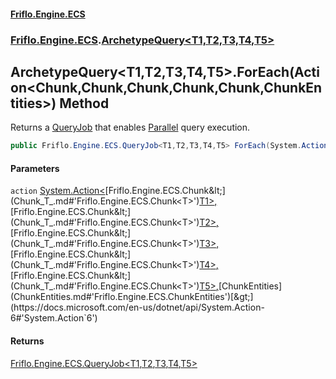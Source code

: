 #### [Friflo.Engine.ECS](index.md#'index')
### [Friflo.Engine.ECS](Friflo.Engine.ECS.md#'Friflo.Engine.ECS').[ArchetypeQuery&lt;T1,T2,T3,T4,T5&gt;](ArchetypeQuery_T1,T2,T3,T4,T5_.md#'Friflo.Engine.ECS.ArchetypeQuery<T1,T2,T3,T4,T5>')

## ArchetypeQuery<T1,T2,T3,T4,T5>.ForEach(Action<Chunk<T1>,Chunk<T2>,Chunk<T3>,Chunk<T4>,Chunk<T5>,ChunkEntities>) Method

Returns a [QueryJob](QueryJob.md#'Friflo.Engine.ECS.QueryJob') that enables [Parallel](JobExecution.md#Friflo.Engine.ECS.JobExecution.Parallel#'Friflo.Engine.ECS.JobExecution.Parallel') query execution.

```csharp
public Friflo.Engine.ECS.QueryJob<T1,T2,T3,T4,T5> ForEach(System.Action<Friflo.Engine.ECS.Chunk<T1>,Friflo.Engine.ECS.Chunk<T2>,Friflo.Engine.ECS.Chunk<T3>,Friflo.Engine.ECS.Chunk<T4>,Friflo.Engine.ECS.Chunk<T5>,Friflo.Engine.ECS.ChunkEntities> action);
```
#### Parameters

<a name='Friflo.Engine.ECS.ArchetypeQuery_T1,T2,T3,T4,T5_.ForEach(System.Action_Friflo.Engine.ECS.Chunk_T1_,Friflo.Engine.ECS.Chunk_T2_,Friflo.Engine.ECS.Chunk_T3_,Friflo.Engine.ECS.Chunk_T4_,Friflo.Engine.ECS.Chunk_T5_,Friflo.Engine.ECS.ChunkEntities_).action'></a>

`action` [System.Action&lt;](https://docs.microsoft.com/en-us/dotnet/api/System.Action-6#'System.Action`6')[Friflo.Engine.ECS.Chunk&lt;](Chunk_T_.md#'Friflo.Engine.ECS.Chunk<T>')[T1](ArchetypeQuery_T1,T2,T3,T4,T5_.md#Friflo.Engine.ECS.ArchetypeQuery_T1,T2,T3,T4,T5_.T1#'Friflo.Engine.ECS.ArchetypeQuery<T1,T2,T3,T4,T5>.T1')[&gt;](Chunk_T_.md#'Friflo.Engine.ECS.Chunk<T>')[,](https://docs.microsoft.com/en-us/dotnet/api/System.Action-6#'System.Action`6')[Friflo.Engine.ECS.Chunk&lt;](Chunk_T_.md#'Friflo.Engine.ECS.Chunk<T>')[T2](ArchetypeQuery_T1,T2,T3,T4,T5_.md#Friflo.Engine.ECS.ArchetypeQuery_T1,T2,T3,T4,T5_.T2#'Friflo.Engine.ECS.ArchetypeQuery<T1,T2,T3,T4,T5>.T2')[&gt;](Chunk_T_.md#'Friflo.Engine.ECS.Chunk<T>')[,](https://docs.microsoft.com/en-us/dotnet/api/System.Action-6#'System.Action`6')[Friflo.Engine.ECS.Chunk&lt;](Chunk_T_.md#'Friflo.Engine.ECS.Chunk<T>')[T3](ArchetypeQuery_T1,T2,T3,T4,T5_.md#Friflo.Engine.ECS.ArchetypeQuery_T1,T2,T3,T4,T5_.T3#'Friflo.Engine.ECS.ArchetypeQuery<T1,T2,T3,T4,T5>.T3')[&gt;](Chunk_T_.md#'Friflo.Engine.ECS.Chunk<T>')[,](https://docs.microsoft.com/en-us/dotnet/api/System.Action-6#'System.Action`6')[Friflo.Engine.ECS.Chunk&lt;](Chunk_T_.md#'Friflo.Engine.ECS.Chunk<T>')[T4](ArchetypeQuery_T1,T2,T3,T4,T5_.md#Friflo.Engine.ECS.ArchetypeQuery_T1,T2,T3,T4,T5_.T4#'Friflo.Engine.ECS.ArchetypeQuery<T1,T2,T3,T4,T5>.T4')[&gt;](Chunk_T_.md#'Friflo.Engine.ECS.Chunk<T>')[,](https://docs.microsoft.com/en-us/dotnet/api/System.Action-6#'System.Action`6')[Friflo.Engine.ECS.Chunk&lt;](Chunk_T_.md#'Friflo.Engine.ECS.Chunk<T>')[T5](ArchetypeQuery_T1,T2,T3,T4,T5_.md#Friflo.Engine.ECS.ArchetypeQuery_T1,T2,T3,T4,T5_.T5#'Friflo.Engine.ECS.ArchetypeQuery<T1,T2,T3,T4,T5>.T5')[&gt;](Chunk_T_.md#'Friflo.Engine.ECS.Chunk<T>')[,](https://docs.microsoft.com/en-us/dotnet/api/System.Action-6#'System.Action`6')[ChunkEntities](ChunkEntities.md#'Friflo.Engine.ECS.ChunkEntities')[&gt;](https://docs.microsoft.com/en-us/dotnet/api/System.Action-6#'System.Action`6')

#### Returns
[Friflo.Engine.ECS.QueryJob&lt;](QueryJob_T1,T2,T3,T4,T5_.md#'Friflo.Engine.ECS.QueryJob<T1,T2,T3,T4,T5>')[T1](ArchetypeQuery_T1,T2,T3,T4,T5_.md#Friflo.Engine.ECS.ArchetypeQuery_T1,T2,T3,T4,T5_.T1#'Friflo.Engine.ECS.ArchetypeQuery<T1,T2,T3,T4,T5>.T1')[,](QueryJob_T1,T2,T3,T4,T5_.md#'Friflo.Engine.ECS.QueryJob<T1,T2,T3,T4,T5>')[T2](ArchetypeQuery_T1,T2,T3,T4,T5_.md#Friflo.Engine.ECS.ArchetypeQuery_T1,T2,T3,T4,T5_.T2#'Friflo.Engine.ECS.ArchetypeQuery<T1,T2,T3,T4,T5>.T2')[,](QueryJob_T1,T2,T3,T4,T5_.md#'Friflo.Engine.ECS.QueryJob<T1,T2,T3,T4,T5>')[T3](ArchetypeQuery_T1,T2,T3,T4,T5_.md#Friflo.Engine.ECS.ArchetypeQuery_T1,T2,T3,T4,T5_.T3#'Friflo.Engine.ECS.ArchetypeQuery<T1,T2,T3,T4,T5>.T3')[,](QueryJob_T1,T2,T3,T4,T5_.md#'Friflo.Engine.ECS.QueryJob<T1,T2,T3,T4,T5>')[T4](ArchetypeQuery_T1,T2,T3,T4,T5_.md#Friflo.Engine.ECS.ArchetypeQuery_T1,T2,T3,T4,T5_.T4#'Friflo.Engine.ECS.ArchetypeQuery<T1,T2,T3,T4,T5>.T4')[,](QueryJob_T1,T2,T3,T4,T5_.md#'Friflo.Engine.ECS.QueryJob<T1,T2,T3,T4,T5>')[T5](ArchetypeQuery_T1,T2,T3,T4,T5_.md#Friflo.Engine.ECS.ArchetypeQuery_T1,T2,T3,T4,T5_.T5#'Friflo.Engine.ECS.ArchetypeQuery<T1,T2,T3,T4,T5>.T5')[&gt;](QueryJob_T1,T2,T3,T4,T5_.md#'Friflo.Engine.ECS.QueryJob<T1,T2,T3,T4,T5>')